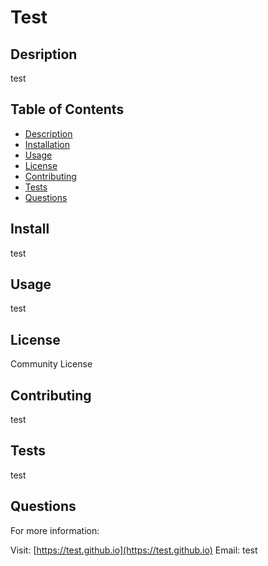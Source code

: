 # Test
    
## Desription
        
test

## Table of Contents

* [Description](#description)
* [Installation](#install)
* [Usage](#usage)
* [License](#license)
* [Contributing](#contributing)
* [Tests](#tests)
* [Questions](#questions)

## Install

test

## Usage

test

## License

Community License

## Contributing

test

## Tests

test

## Questions

For more information:

Visit: [https://test.github.io](https://test.github.io)
Email: test
